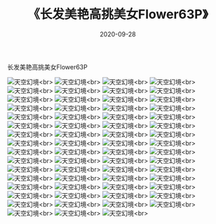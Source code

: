 ﻿---
layout: post
title: 《长发美艳高挑美女Flower63P》
date: 2020-09-28
img: http://photo.orgx.cf/性感/2020/长发美艳高挑美女Flower63P/000.jpg
tags: [美女,性感,泳衣]
---

长发美艳高挑美女Flower63P



![天空幻境](http://photo.orgx.cf/性感/2020/长发美艳高挑美女Flower63P/001.jpg''天空幻境'')<br>
![天空幻境](http://photo.orgx.cf/性感/2020/长发美艳高挑美女Flower63P/002.jpg''天空幻境'')<br>
![天空幻境](http://photo.orgx.cf/性感/2020/长发美艳高挑美女Flower63P/003.jpg''天空幻境'')<br>
![天空幻境](http://photo.orgx.cf/性感/2020/长发美艳高挑美女Flower63P/004.jpg''天空幻境'')<br>
![天空幻境](http://photo.orgx.cf/性感/2020/长发美艳高挑美女Flower63P/005.jpg''天空幻境'')<br>
![天空幻境](http://photo.orgx.cf/性感/2020/长发美艳高挑美女Flower63P/006.jpg''天空幻境'')<br>
![天空幻境](http://photo.orgx.cf/性感/2020/长发美艳高挑美女Flower63P/007.jpg''天空幻境'')<br>
![天空幻境](http://photo.orgx.cf/性感/2020/长发美艳高挑美女Flower63P/008.jpg''天空幻境'')<br>
![天空幻境](http://photo.orgx.cf/性感/2020/长发美艳高挑美女Flower63P/009.jpg''天空幻境'')<br>
![天空幻境](http://photo.orgx.cf/性感/2020/长发美艳高挑美女Flower63P/010.jpg''天空幻境'')<br>
![天空幻境](http://photo.orgx.cf/性感/2020/长发美艳高挑美女Flower63P/011.jpg''天空幻境'')<br>
![天空幻境](http://photo.orgx.cf/性感/2020/长发美艳高挑美女Flower63P/012.jpg''天空幻境'')<br>
![天空幻境](http://photo.orgx.cf/性感/2020/长发美艳高挑美女Flower63P/013.jpg''天空幻境'')<br>
![天空幻境](http://photo.orgx.cf/性感/2020/长发美艳高挑美女Flower63P/014.jpg''天空幻境'')<br>
![天空幻境](http://photo.orgx.cf/性感/2020/长发美艳高挑美女Flower63P/015.jpg''天空幻境'')<br>
![天空幻境](http://photo.orgx.cf/性感/2020/长发美艳高挑美女Flower63P/016.jpg''天空幻境'')<br>
![天空幻境](http://photo.orgx.cf/性感/2020/长发美艳高挑美女Flower63P/017.jpg''天空幻境'')<br>
![天空幻境](http://photo.orgx.cf/性感/2020/长发美艳高挑美女Flower63P/018.jpg''天空幻境'')<br>
![天空幻境](http://photo.orgx.cf/性感/2020/长发美艳高挑美女Flower63P/019.jpg''天空幻境'')<br>
![天空幻境](http://photo.orgx.cf/性感/2020/长发美艳高挑美女Flower63P/020.jpg''天空幻境'')<br>
![天空幻境](http://photo.orgx.cf/性感/2020/长发美艳高挑美女Flower63P/021.jpg''天空幻境'')<br>
![天空幻境](http://photo.orgx.cf/性感/2020/长发美艳高挑美女Flower63P/022.jpg''天空幻境'')<br>
![天空幻境](http://photo.orgx.cf/性感/2020/长发美艳高挑美女Flower63P/023.jpg''天空幻境'')<br>
![天空幻境](http://photo.orgx.cf/性感/2020/长发美艳高挑美女Flower63P/024.jpg''天空幻境'')<br>
![天空幻境](http://photo.orgx.cf/性感/2020/长发美艳高挑美女Flower63P/025.jpg''天空幻境'')<br>
![天空幻境](http://photo.orgx.cf/性感/2020/长发美艳高挑美女Flower63P/026.jpg''天空幻境'')<br>
![天空幻境](http://photo.orgx.cf/性感/2020/长发美艳高挑美女Flower63P/027.jpg''天空幻境'')<br>
![天空幻境](http://photo.orgx.cf/性感/2020/长发美艳高挑美女Flower63P/028.jpg''天空幻境'')<br>
![天空幻境](http://photo.orgx.cf/性感/2020/长发美艳高挑美女Flower63P/029.jpg''天空幻境'')<br>
![天空幻境](http://photo.orgx.cf/性感/2020/长发美艳高挑美女Flower63P/030.jpg''天空幻境'')<br>
![天空幻境](http://photo.orgx.cf/性感/2020/长发美艳高挑美女Flower63P/031.jpg''天空幻境'')<br>
![天空幻境](http://photo.orgx.cf/性感/2020/长发美艳高挑美女Flower63P/032.jpg''天空幻境'')<br>
![天空幻境](http://photo.orgx.cf/性感/2020/长发美艳高挑美女Flower63P/033.jpg''天空幻境'')<br>
![天空幻境](http://photo.orgx.cf/性感/2020/长发美艳高挑美女Flower63P/034.jpg''天空幻境'')<br>
![天空幻境](http://photo.orgx.cf/性感/2020/长发美艳高挑美女Flower63P/035.jpg''天空幻境'')<br>
![天空幻境](http://photo.orgx.cf/性感/2020/长发美艳高挑美女Flower63P/036.jpg''天空幻境'')<br>
![天空幻境](http://photo.orgx.cf/性感/2020/长发美艳高挑美女Flower63P/037.jpg''天空幻境'')<br>
![天空幻境](http://photo.orgx.cf/性感/2020/长发美艳高挑美女Flower63P/038.jpg''天空幻境'')<br>
![天空幻境](http://photo.orgx.cf/性感/2020/长发美艳高挑美女Flower63P/039.jpg''天空幻境'')<br>
![天空幻境](http://photo.orgx.cf/性感/2020/长发美艳高挑美女Flower63P/040.jpg''天空幻境'')<br>
![天空幻境](http://photo.orgx.cf/性感/2020/长发美艳高挑美女Flower63P/041.jpg''天空幻境'')<br>
![天空幻境](http://photo.orgx.cf/性感/2020/长发美艳高挑美女Flower63P/042.jpg''天空幻境'')<br>
![天空幻境](http://photo.orgx.cf/性感/2020/长发美艳高挑美女Flower63P/043.jpg''天空幻境'')<br>
![天空幻境](http://photo.orgx.cf/性感/2020/长发美艳高挑美女Flower63P/044.jpg''天空幻境'')<br>
![天空幻境](http://photo.orgx.cf/性感/2020/长发美艳高挑美女Flower63P/045.jpg''天空幻境'')<br>
![天空幻境](http://photo.orgx.cf/性感/2020/长发美艳高挑美女Flower63P/046.jpg''天空幻境'')<br>
![天空幻境](http://photo.orgx.cf/性感/2020/长发美艳高挑美女Flower63P/047.jpg''天空幻境'')<br>
![天空幻境](http://photo.orgx.cf/性感/2020/长发美艳高挑美女Flower63P/048.jpg''天空幻境'')<br>
![天空幻境](http://photo.orgx.cf/性感/2020/长发美艳高挑美女Flower63P/049.jpg''天空幻境'')<br>
![天空幻境](http://photo.orgx.cf/性感/2020/长发美艳高挑美女Flower63P/050.jpg''天空幻境'')<br>
![天空幻境](http://photo.orgx.cf/性感/2020/长发美艳高挑美女Flower63P/051.jpg''天空幻境'')<br>
![天空幻境](http://photo.orgx.cf/性感/2020/长发美艳高挑美女Flower63P/052.jpg''天空幻境'')<br>
![天空幻境](http://photo.orgx.cf/性感/2020/长发美艳高挑美女Flower63P/053.jpg''天空幻境'')<br>
![天空幻境](http://photo.orgx.cf/性感/2020/长发美艳高挑美女Flower63P/054.jpg''天空幻境'')<br>
![天空幻境](http://photo.orgx.cf/性感/2020/长发美艳高挑美女Flower63P/055.jpg''天空幻境'')<br>
![天空幻境](http://photo.orgx.cf/性感/2020/长发美艳高挑美女Flower63P/056.jpg''天空幻境'')<br>
![天空幻境](http://photo.orgx.cf/性感/2020/长发美艳高挑美女Flower63P/057.jpg''天空幻境'')<br>
![天空幻境](http://photo.orgx.cf/性感/2020/长发美艳高挑美女Flower63P/058.jpg''天空幻境'')<br>
![天空幻境](http://photo.orgx.cf/性感/2020/长发美艳高挑美女Flower63P/059.jpg''天空幻境'')<br>
![天空幻境](http://photo.orgx.cf/性感/2020/长发美艳高挑美女Flower63P/060.jpg''天空幻境'')<br>
![天空幻境](http://photo.orgx.cf/性感/2020/长发美艳高挑美女Flower63P/061.jpg''天空幻境'')<br>
![天空幻境](http://photo.orgx.cf/性感/2020/长发美艳高挑美女Flower63P/062.jpg''天空幻境'')<br>
![天空幻境](http://photo.orgx.cf/性感/2020/长发美艳高挑美女Flower63P/063.jpg''天空幻境'')<br>